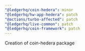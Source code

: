 ```yaml
---
"@ledgerhq/coin-hedera": minor
"@ledgerhq/hw-app-hedera": patch
"@actions/turbo-affected": patch
"@ledgerhq/live-common": patch
"@ledgerhq/coin-framework": patch
---
```


Creation of coin-hedera package
